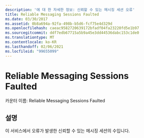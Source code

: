 ```yaml
---
description: '에 대 한 자세한 정보: 신뢰할 수 있는 메시징 세션 오류'
title: Reliable Messaging Sessions Faulted
ms.date: 03/30/2017
ms.assetid: 0b8a694a-92fa-498b-b5d6-fcf75e4d329d
ms.openlocfilehash: caeac9582720639172bfadf04fa23220fd5e1b97
ms.sourcegitcommit: ddf7edb67715a5b9a45e3dd44536dabc153c1de0
ms.translationtype: MT
ms.contentlocale: ko-KR
ms.lasthandoff: 02/06/2021
ms.locfileid: "99655099"
---
```

# <a name="reliable-messaging-sessions-faulted"></a>Reliable Messaging Sessions Faulted

카운터 이름: Reliable Messaging Sessions Faulted  
  
## <a name="description"></a>설명  

 이 서비스에서 오류가 발생한 신뢰할 수 있는 메시징 세션의 수입니다.
